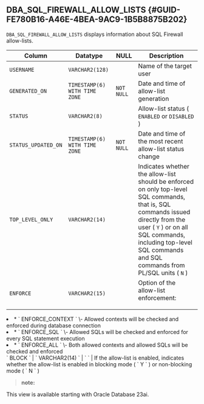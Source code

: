 ##  DBA_SQL_FIREWALL_ALLOW_LISTS {#GUID-FE780B16-A46E-4BEA-9AC9-1B5B8875B202} 

` DBA_SQL_FIREWALL_ALLOW_LISTS ` displays information about SQL Firewall allow-lists. 

Column  |  Datatype  |  NULL  |  Description   
---|---|---|---  
` USERNAME ` |  ` VARCHAR2(128) ` |  ` ` |  Name of the target user   
` GENERATED_ON ` |  ` TIMESTAMP(6) WITH TIME ZONE ` |  ` NOT NULL ` |  Date and time of allow-list generation   
` STATUS ` |  ` VARCHAR2(8) ` |  ` ` |  Allow-list status ( ` ENABLED ` or ` DISABLED ` )   
` STATUS_UPDATED_ON ` |  ` TIMESTAMP(6) WITH TIME ZONE ` |  ` NOT NULL ` |  Date and time of the most recent allow-list status change   
` TOP_LEVEL_ONLY ` |  ` VARCHAR2(14) ` |  ` ` |  Indicates whether the allow-list should be enforced on only top-level SQL commands, that is, SQL commands issued directly from the user ( ` Y ` ) or on all SQL commands, including top-level SQL commands and SQL commands from PL/SQL units ( ` N ` )   
` ENFORCE ` |  ` VARCHAR2(15) ` |  ` ` |  Option of the allow-list enforcement:  <ul>

<li>
  * ` ENFORCE_CONTEXT ` \- Allowed contexts will be checked and enforced during database connection  </li> <li>
  * ` ENFORCE_SQL ` \- Allowed SQLs will be checked and enforced for every SQL statement execution  </li> <li>
  * ` ENFORCE_ALL ` \- Both allowed contexts and allowed SQLs will be checked and enforced  </li> </ul>  
` BLOCK ` |  ` VARCHAR2(14) ` |  ` ` |  If the allow-list is enabled, indicates whether the allow-list is enabled in blocking mode ( ` Y ` ) or non-blocking mode ( ` N ` )   
  
> **note:** 

This view is available starting with Oracle Database 23ai. 
